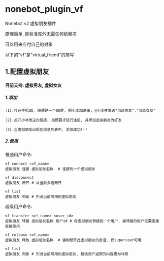 # nonebot_plugin_vf

Nonebot v2 虚拟朋友插件

原理简单, 除标准库外无需任何依赖项

可以用来应付自己的对象

以下的"vf"是"virtual_friend"的简写

## 1.配置虚拟朋友

#### 目前支持: 虚拟男友, 虚拟女友

##### 1.添加

    (1).打开手机QQ, 随便建一个QQ群, 把小冰加进来, @小冰并发送"创造男友","创造女友"

    (2).点开小冰发送的链接, 按照要求进行注册, 并添加虚拟朋友为好友

    (3).当虚拟朋友出现在消息列表中, 添加成功!!!
    
##### 2.使用
  普通用户命令:
  
    vf connect <vf_name>  
    虚拟朋友 连接 虚拟朋友名称  # 连接到一个虚拟朋友
    
    vf disconnect 
    虚拟朋友 断开 # 从当前会话断开
    
    vf list 
    虚拟朋友 列出 # 列出当前可用的虚拟朋友
  超级用户命令:
    
    vf transfer <vf_name> <user_id>
    虚拟朋友 转接 虚拟朋友名称 用户id # 将虚拟朋友转接到一个用户, 被转接的用户无需连接直接使用
  
    vf release <vf_name>
    虚拟朋友 释放 虚拟朋友名称  # 强制断开此虚拟朋友的会话, 仅superuser可用
    
    vf list
    虚拟朋友 列出 # 列出当前可用的虚拟朋友, 超级用户返回的内容更为详细
